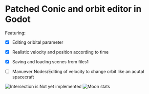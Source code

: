 # Patched Conic and orbit editor in Godot
Featuring:
- [x] Editing oribital parameter
- [x] Realistic velocity and position according to time
- [x] Saving and loading scenes from files1
- [ ] Manuever Nodes/Editing of velocity to change orbit like an acutal spacecraft


![Intersection is Not yet implemented](https://github.com/cowsed/OrbitTool/blob/master/IntersectionNotImplemented.png?raw=true)
![Moon stats](https://github.com/cowsed/OrbitTool/blob/master/MoonStats.png?raw=true)
